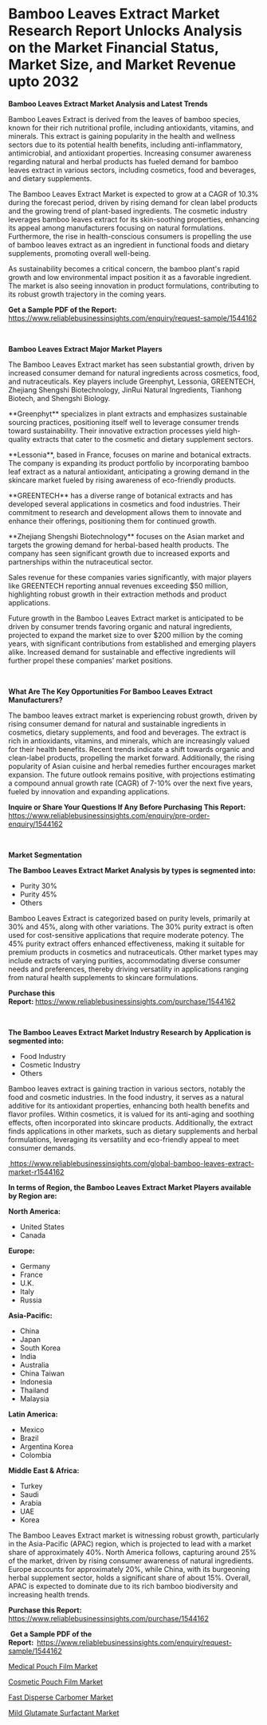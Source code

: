 <p><h1>Bamboo Leaves Extract Market Research Report Unlocks Analysis on the Market Financial Status, Market Size, and Market Revenue upto 2032</h1></p><p><strong>Bamboo Leaves Extract Market Analysis and Latest Trends</strong></p>
<p><p>Bamboo Leaves Extract is derived from the leaves of bamboo species, known for their rich nutritional profile, including antioxidants, vitamins, and minerals. This extract is gaining popularity in the health and wellness sectors due to its potential health benefits, including anti-inflammatory, antimicrobial, and antioxidant properties. Increasing consumer awareness regarding natural and herbal products has fueled demand for bamboo leaves extract in various sectors, including cosmetics, food and beverages, and dietary supplements.</p><p>The Bamboo Leaves Extract Market is expected to grow at a CAGR of 10.3% during the forecast period, driven by rising demand for clean label products and the growing trend of plant-based ingredients. The cosmetic industry leverages bamboo leaves extract for its skin-soothing properties, enhancing its appeal among manufacturers focusing on natural formulations. Furthermore, the rise in health-conscious consumers is propelling the use of bamboo leaves extract as an ingredient in functional foods and dietary supplements, promoting overall well-being. </p><p>As sustainability becomes a critical concern, the bamboo plant's rapid growth and low environmental impact position it as a favorable ingredient. The market is also seeing innovation in product formulations, contributing to its robust growth trajectory in the coming years.</p></p>
<p><strong>Get a Sample PDF of the Report:&nbsp;</strong> <a href="https://www.reliablebusinessinsights.com/enquiry/request-sample/1544162?utm_campaign=84&utm_medium=2&utm_source=Github&utm_content=ia&utm_term=01022025&utm_id=bamboo-leaves-extract">https://www.reliablebusinessinsights.com/enquiry/request-sample/1544162</a></p>
<p>&nbsp;</p>
<p><strong>Bamboo Leaves Extract Major Market Players</strong></p>
<p><p>The Bamboo Leaves Extract market has seen substantial growth, driven by increased consumer demand for natural ingredients across cosmetics, food, and nutraceuticals. Key players include Greenphyt, Lessonia, GREENTECH, Zhejiang Shengshi Biotechnology, JinRui Natural Ingredients, Tianhong Biotech, and Shengshi Biology.</p><p>**Greenphyt** specializes in plant extracts and emphasizes sustainable sourcing practices, positioning itself well to leverage consumer trends toward sustainability. Their innovative extraction processes yield high-quality extracts that cater to the cosmetic and dietary supplement sectors.</p><p>**Lessonia**, based in France, focuses on marine and botanical extracts. The company is expanding its product portfolio by incorporating bamboo leaf extract as a natural antioxidant, anticipating a growing demand in the skincare market fueled by rising awareness of eco-friendly products. </p><p>**GREENTECH** has a diverse range of botanical extracts and has developed several applications in cosmetics and food industries. Their commitment to research and development allows them to innovate and enhance their offerings, positioning them for continued growth. </p><p>**Zhejiang Shengshi Biotechnology** focuses on the Asian market and targets the growing demand for herbal-based health products. The company has seen significant growth due to increased exports and partnerships within the nutraceutical sector.</p><p>Sales revenue for these companies varies significantly, with major players like GREENTECH reporting annual revenues exceeding $50 million, highlighting robust growth in their extraction methods and product applications. </p><p>Future growth in the Bamboo Leaves Extract market is anticipated to be driven by consumer trends favoring organic and natural ingredients, projected to expand the market size to over $200 million by the coming years, with significant contributions from established and emerging players alike. Increased demand for sustainable and effective ingredients will further propel these companies' market positions.</p></p>
<p>&nbsp;</p>
<p><strong>What Are The Key Opportunities For Bamboo Leaves Extract Manufacturers?</strong></p>
<p><p>The bamboo leaves extract market is experiencing robust growth, driven by rising consumer demand for natural and sustainable ingredients in cosmetics, dietary supplements, and food and beverages. The extract is rich in antioxidants, vitamins, and minerals, which are increasingly valued for their health benefits. Recent trends indicate a shift towards organic and clean-label products, propelling the market forward. Additionally, the rising popularity of Asian cuisine and herbal remedies further encourages market expansion. The future outlook remains positive, with projections estimating a compound annual growth rate (CAGR) of 7-10% over the next five years, fueled by innovation and expanding applications.</p></p>
<p><strong>Inquire or Share Your Questions If Any Before Purchasing This Report:</strong> <a href="https://www.reliablebusinessinsights.com/enquiry/pre-order-enquiry/1544162?utm_campaign=84&utm_medium=2&utm_source=Github&utm_content=ia&utm_term=01022025&utm_id=bamboo-leaves-extract">https://www.reliablebusinessinsights.com/enquiry/pre-order-enquiry/1544162</a></p>
<p>&nbsp;</p>
<p><strong>Market Segmentation</strong></p>
<p><strong>The Bamboo Leaves Extract Market Analysis by types is segmented into:</strong></p>
<p><ul><li>Purity 30%</li><li>Purity 45%</li><li>Others</li></ul></p>
<p><p>Bamboo Leaves Extract is categorized based on purity levels, primarily at 30% and 45%, along with other variations. The 30% purity extract is often used for cost-sensitive applications that require moderate potency. The 45% purity extract offers enhanced effectiveness, making it suitable for premium products in cosmetics and nutraceuticals. Other market types may include extracts of varying purities, accommodating diverse consumer needs and preferences, thereby driving versatility in applications ranging from natural health supplements to skincare formulations.</p></p>
<p><strong>Purchase this Report:&nbsp;</strong><a href="https://www.reliablebusinessinsights.com/purchase/1544162?utm_campaign=84&utm_medium=2&utm_source=Github&utm_content=ia&utm_term=01022025&utm_id=bamboo-leaves-extract">https://www.reliablebusinessinsights.com/purchase/1544162</a></p>
<p>&nbsp;</p>
<p><strong>The Bamboo Leaves Extract Market Industry Research by Application is segmented into:</strong></p>
<p><ul><li>Food Industry</li><li>Cosmetic Industry</li><li>Others</li></ul></p>
<p><p>Bamboo leaves extract is gaining traction in various sectors, notably the food and cosmetic industries. In the food industry, it serves as a natural additive for its antioxidant properties, enhancing both health benefits and flavor profiles. Within cosmetics, it is valued for its anti-aging and soothing effects, often incorporated into skincare products. Additionally, the extract finds applications in other markets, such as dietary supplements and herbal formulations, leveraging its versatility and eco-friendly appeal to meet consumer demands.</p></p>
<p><a href="https://www.reliablebusinessinsights.com/global-bamboo-leaves-extract-market-r1544162?utm_campaign=84&utm_medium=2&utm_source=Github&utm_content=ia&utm_term=01022025&utm_id=bamboo-leaves-extract">&nbsp;https://www.reliablebusinessinsights.com/global-bamboo-leaves-extract-market-r1544162</a></p>
<p><strong>In terms of Region, the Bamboo Leaves Extract Market Players available by Region are:</strong></p>
<p>
    <p> <strong> North America: </strong>
        <ul>
            <li>United States</li>
            <li>Canada</li>
        </ul>
        </p> 
    <p> <strong> Europe: </strong>
        <ul>
            <li>Germany</li>
            <li>France</li>
            <li>U.K.</li>
            <li>Italy</li>
            <li>Russia</li>
        </ul>
        </p> 
    <p> <strong> Asia-Pacific: </strong>
        <ul>
            <li>China</li>
            <li>Japan</li>
            <li>South Korea</li>
            <li>India</li>
            <li>Australia</li>
            <li>China Taiwan</li>
            <li>Indonesia</li>
            <li>Thailand</li>
            <li>Malaysia</li>
        </ul>
        </p> 
    <p> <strong> Latin America: </strong>
        <ul>
            <li>Mexico</li>
            <li>Brazil</li>
            <li>Argentina Korea</li>
            <li>Colombia</li>
        </ul>
        </p> 
    <p> <strong> Middle East & Africa: </strong>
        <ul>
            <li>Turkey</li>
            <li>Saudi</li>
            <li>Arabia</li>
            <li>UAE</li>
            <li>Korea</li>
        </ul>
    </p>
    </p>
<p><p>The Bamboo Leaves Extract market is witnessing robust growth, particularly in the Asia-Pacific (APAC) region, which is projected to lead with a market share of approximately 40%. North America follows, capturing around 25% of the market, driven by rising consumer awareness of natural ingredients. Europe accounts for approximately 20%, while China, with its burgeoning herbal supplement sector, holds a significant share of about 15%. Overall, APAC is expected to dominate due to its rich bamboo biodiversity and increasing health trends.</p></p>
<p><strong>Purchase this Report: </strong><a href="https://www.reliablebusinessinsights.com/purchase/1544162?utm_campaign=84&utm_medium=2&utm_source=Github&utm_content=ia&utm_term=01022025&utm_id=bamboo-leaves-extract">https://www.reliablebusinessinsights.com/purchase/1544162</a></p>
<p>&nbsp;<strong>Get a Sample PDF of the Report:&nbsp;&nbsp;</strong><a href="https://www.reliablebusinessinsights.com/enquiry/request-sample/1544162?utm_campaign=84&utm_medium=2&utm_source=Github&utm_content=ia&utm_term=01022025&utm_id=bamboo-leaves-extract">https://www.reliablebusinessinsights.com/enquiry/request-sample/1544162</a></p>
<p><strong></strong></p>
<p><p><a href="https://github.com/meuskocov/Market-Research-Report-List-1/blob/main/medical-pouch-film-market.md?utm_campaign=84&utm_medium=2&utm_source=Github&utm_content=ia&utm_term=01022025&utm_id=bamboo-leaves-extract">Medical Pouch Film Market</a></p><p><a href="https://github.com/binnazcassam/Market-Research-Report-List-1/blob/main/cosmetic-pouch-film-market.md?utm_campaign=84&utm_medium=2&utm_source=Github&utm_content=ia&utm_term=01022025&utm_id=bamboo-leaves-extract">Cosmetic Pouch Film Market</a></p><p><a href="https://github.com/genayziben/Market-Research-Report-List-1/blob/main/fast-disperse-carbomer-market.md?utm_campaign=84&utm_medium=2&utm_source=Github&utm_content=ia&utm_term=01022025&utm_id=bamboo-leaves-extract">Fast Disperse Carbomer Market</a></p><p><a href="https://github.com/beroxiluwaya/Market-Research-Report-List-1/blob/main/mild-glutamate-surfactant-market.md?utm_campaign=84&utm_medium=2&utm_source=Github&utm_content=ia&utm_term=01022025&utm_id=bamboo-leaves-extract">Mild Glutamate Surfactant Market</a></p></p>